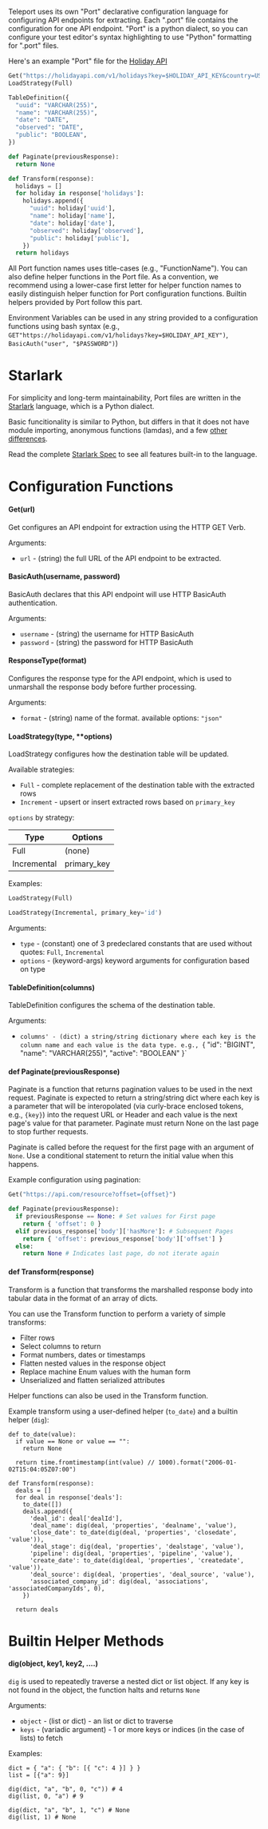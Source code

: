 Teleport uses its own "Port" declarative configuration language for configuring API endpoints for extracting.
Each ".port" file contains the configuration for one API endpoint. "Port" is a python dialect, so you
can configure your test editor's syntax highlighting to use "Python" formatting for ".port" files.

Here's an example "Port" file for the [Holiday API](https://holidayapi.com/docs)

```python
Get("https://holidayapi.com/v1/holidays?key=$HOLIDAY_API_KEY&country=US&year=2019") ResponseType("json")
LoadStrategy(Full)

TableDefinition({
  "uuid": "VARCHAR(255)",
  "name": "VARCHAR(255)",
  "date": "DATE",
  "observed": "DATE",
  "public": "BOOLEAN",
})

def Paginate(previousResponse):
  return None

def Transform(response):
  holidays = []
  for holiday in response['holidays']:
    holidays.append({
      "uuid": holiday['uuid'],
      "name": holiday['name'],
      "date": holiday['date'],
      "observed": holiday['observed'],
      "public": holiday['public'],
    })
  return holidays
```


All Port function names uses title-cases (e.g., "FunctionName"). You can also define helper functions
in the Port file. As a convention, we recommend using a lower-case first letter for helper
function names to easily distinguish helper function for Port configuration functions. Builtin helpers
provided by Port follow this part.

Environment Variables can be used in any string provided to a configuration functions using bash syntax
(e.g., `GET"https://holidayapi.com/v1/holidays?key=$HOLIDAY_API_KEY")`, `BasicAuth("user", "$PASSWORD")`)

# Starlark

For simplicity and long-term maintainability, Port files are written in the [Starlark](https://docs.bazel.build/versions/master/skylark/language.html) language, which is a Python dialect.

Basic funcitionality is similar to Python, but differs in that it does not have module importing, anonymous functions (lamdas), and a few [other differences](https://docs.bazel.build/versions/master/skylark/language.html#differences-with-python).

Read the complete [Starlark Spec](https://github.com/bazelbuild/starlark/blob/master/spec.md) to see all features built-in to the language.

# Configuration Functions

#### Get(url)

Get configures an API endpoint for extraction using the HTTP GET Verb.

Arguments:

* `url` - (string) the full URL of the API endpoint to be extracted. 

#### BasicAuth(username, password)

BasicAuth declares that this API endpoint will use HTTP BasicAuth authentication.

Arguments:

* `username` - (string) the username for HTTP BasicAuth
* `password` - (string) the password for HTTP BasicAuth

#### ResponseType(format)

Configures the response type for the API endpoint, which is used to unmarshall the response body
before further processing.

Arguments:

* `format` - (string) name of the format. available options: `"json"`

#### LoadStrategy(type, \*\*options)

LoadStrategy configures how the destination table will be updated.

Available strategies:

* `Full` - complete replacement of the destination table with the extracted rows
* `Increment` - upsert or insert extracted rows based on `primary_key`

`options` by strategy:

| Type         | Options
| ------------ | ---------------------------------------------- |
| Full         | (none)                                         |
| Incremental  | primary_key                                    |

Examples:

```python
LoadStrategy(Full)
```

```python
LoadStrategy(Incremental, primary_key='id')
```

Arguments:

* `type` - (constant) one of 3 predeclared constants that are used without quotes: `Full`, `Incremental`
* `options` - (keyword-args) keyword arguments for configuration based on type

#### TableDefinition(columns)

TableDefinition configures the schema of the destination table.

Arguments:

* `columns' - (dict) a string/string dictionary where each key is the column name and each value is
  the data type. e.g., `{ "id": "BIGINT", "name": "VARCHAR(255)", "active": "BOOLEAN" }`

#### def Paginate(previousResponse)

Paginate is a function that returns pagination values to be used in the next request. Paginate is
expected to return a string/string dict where each key is a parameter that will be interopolated (via
curly-brace enclosed tokens, e.g., `{key}`) into the request URL or Header and each value is the next
page's value for that parameter. Paginate must return None on the last page to stop further requests.

Paginate is called before the request for the first page with an argument of `None`. Use a conditional
statement to return the initial value when this happens.

Example configuration using pagination:

```python
Get("https://api.com/resource?offset={offset}")

def Paginate(previousResponse):
  if previousResponse == None: # Set values for First page
    return { 'offset': 0 }
  elif previous_response['body']['hasMore']: # Subsequent Pages
    return { 'offset': previous_response['body']['offset'] }
  else:
    return None # Indicates last page, do not iterate again
```

#### def Transform(response)

Transform is a function that transforms the marshalled response body into tabular data in the format
of an array of dicts.

You can use the Transform function to perform a variety of simple transforms:

* Filter rows
* Select columns to return
* Format numbers, dates or timestamps
* Flatten nested values in the response object
* Replace machine Enum values with the human form
* Unserialized and flatten serialized attributes

Helper functions can also be used in the Transform function.

Example transform using a user-defined helper (`to_date`) and a builtin helper (`dig`):

```
def to_date(value):
  if value == None or value == "":
    return None

  return time.fromtimestamp(int(value) // 1000).format("2006-01-02T15:04:05Z07:00")

def Transform(response):
  deals = []
  for deal in response['deals']:
    to_date([])
    deals.append({
      'deal_id': deal['dealId'],
      'deal_name': dig(deal, 'properties', 'dealname', 'value'),
      'close_date': to_date(dig(deal, 'properties', 'closedate', 'value')),
      'deal_stage': dig(deal, 'properties', 'dealstage', 'value'),
      'pipeline': dig(deal, 'properties', 'pipeline', 'value'),
      'create_date': to_date(dig(deal, 'properties', 'createdate', 'value')),
      'deal_source': dig(deal, 'properties', 'deal_source', 'value'),
      'associated_company_id': dig(deal, 'associations', 'associatedCompanyIds', 0),
    })

  return deals
```

# Builtin Helper Methods

#### dig(object, key1, key2, ....)

`dig` is used to repeatedly traverse a nested dict or list object. If any key is not found in the
object, the function halts and returns `None`

Arguments:

  * `object` - (list or dict) - an list or dict to traverse
  * `keys` - (variadic argument) - 1 or more keys or indices (in the case of lists) to fetch

Examples:

```
dict = { "a": { "b": [{ "c": 4 }] } }
list = [{"a": 9}]

dig(dict, "a", "b", 0, "c")) # 4
dig(list, 0, "a") # 9

dig(dict, "a", "b", 1, "c") # None
dig(list, 1) # None
```
